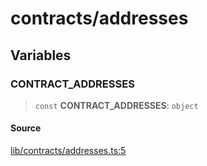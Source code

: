 # contracts/addresses

## Variables

### CONTRACT\_ADDRESSES

> `const` **CONTRACT\_ADDRESSES**: `object`

#### Source

[lib/contracts/addresses.ts:5](https://github.com/PufferFinance/puffer-sdk/blob/23bbe3274bee6f0fa4d4691cb53f9f9b2a456bd9/lib/contracts/addresses.ts#L5)
